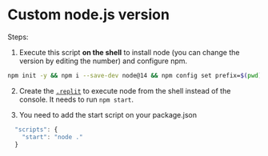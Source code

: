 # Custom node.js version

Steps:

1. Execute this script **on the shell** to install node (you can change the version by editing the number) and configure npm.
```sh
npm init -y && npm i --save-dev node@14 && npm config set prefix=$(pwd)/node_modules/node && export PATH=$(pwd)/node_modules/node/bin:$PATH
```

2. Create the [`.replit`](https://docs.repl.it/repls/dot-replit) to execute node from the shell instead of the console. It needs to run `npm start`.


3. You need to add the start script on your package.json 
```js
  "scripts": {
    "start": "node ."
  }
```

